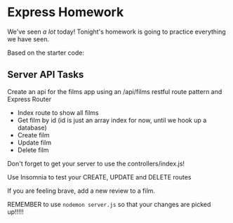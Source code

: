 # Express Homework

We've seen _a lot_ today! Tonight's homework is going to practice everything we have seen.

Based on the starter code:

## Server API Tasks
Create an api for the films app using an /api/films restful route pattern and Express Router

- Index route to show all films
- Get film by id (id is just an array index for now, until we hook up a database)
- Create film
- Update film
- Delete film

Don't forget to get your server to use the controllers/index.js!

Use Insomnia to test your CREATE, UPDATE and DELETE routes

If you are feeling brave, add a new review to a film.

REMEMBER to use `nodemon server.js` so that your changes are picked up!!!!!
